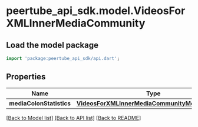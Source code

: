 # peertube_api_sdk.model.VideosForXMLInnerMediaCommunity

## Load the model package
```dart
import 'package:peertube_api_sdk/api.dart';
```

## Properties
Name | Type | Description | Notes
------------ | ------------- | ------------- | -------------
**mediaColonStatistics** | [**VideosForXMLInnerMediaCommunityMediaStatistics**](VideosForXMLInnerMediaCommunityMediaStatistics.md) |  | [optional] 

[[Back to Model list]](../README.md#documentation-for-models) [[Back to API list]](../README.md#documentation-for-api-endpoints) [[Back to README]](../README.md)


